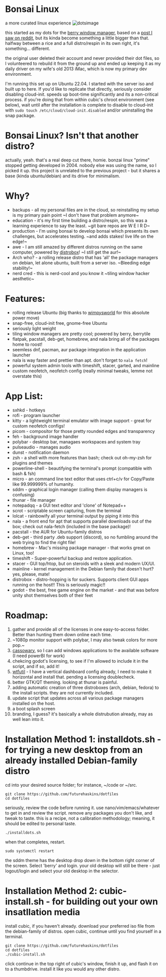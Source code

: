 # Bonsai Linux
a more curated linux experience
![dotsimage](https://user-images.githubusercontent.com/43792895/185729686-4baeb80b-ca64-4734-aa96-1f486143b599.png)

this started as my dots for the [berry window manager](https://github.com/JLErvin/berry), based on a [post I saw on reddit](https://www.reddit.com/r/unixporn/comments/vcphbh/berry_pine/), but its kinda become something a little bigger than that. halfway between a rice and a full distro/respin in its own right, it's something... different. 

the original user deleted their account and never provided their dot files, so I volunteered to rebuild it from the ground up and ended up keeping it as my daily driver on my wife's old 2013 iMac, which is now my primary dev environment.

I'm running this set up on Ubuntu 22.04. I started with the server iso and built up to here. If you'd like to replicate that directly, seriously consider disabling cloud-init. speeds up boot-time significantly and its a non-critical process. if you're doing that from within cubic's chroot environment (see below), wait until after the installation is complete to disable to cloud-init with ```sudo touch /etc/cloud/cloud-init.disabled``` and/or uninstalling the snap package.

# Bonsai Linux? Isn't that another distro?
actually, yeah. that's a real deep cut there, homie. bonzai linux "prime" stopped getting developed in 2004. nobody else was using the name, so I picked it up. this project is unrelated to the previous project - but it shares a base (kinda ubuntu/debian) and its drive for minimalism.

# Why?
 - backups - all my personal files are in the cloud, so reinstalling my setup is my primary pain point \~I don't have that problem anymore~
 - education - it's my first time building a distro/respin, so this was a learning experience to say the least. \~git bare repos are W E I R D~
 - production - I'm using bonsai to develop bonsai which presents its own challenges, but accelerates testing. \~and adds stakes! live life on the edge!~
 - awe - I am still amazed by different distros running on the same computer, powered by [distrobox](https://github.com/89luca89/distrobox)! \~I still get the aur!~
 - Arch who? - a rolling release distro that has 'all' the package managers on debian, let alone ubuntu, built from a server iso. \~Bleeding edge stability!~
 - nerd cred - this is nerd-cool and you know it \~tiling window hacker aesthetic~

# Features:
 - rolling release Ubuntu (big thanks to [wimpysworld](https://github.com/wimpysworld) for this absolute power move)
 - snap-free, cloud-init free, gnome-free Ubuntu
 - seriously light weight
 - tiling window managers are pretty cool; powered by berry, berrytile
 - flatpak, pacstall, deb-get, homebrew, and nala bring all of the packages home to roost!
 - seemless dnf, pacman, aur package integration in the application launcher
 - nala is way faster and prettier than apt. don't forget to ```nala fetch```!
 - powerful system admin tools with timeshift, stacer, garted, and mainline
 - custom neofetch, neofetch config (really minimal tweaks, lemme not overstate this)

# App List:
 - sxhkd - hotkeys
 - rofi - program launcher
 - kitty - a lightweight terminal emulator with image support - great for custom neofetch configs!
 - picom - compositor for those pretty rounded edges and transparency
 - feh - background image handler
 - polybar - desktop bar, managaes workspaces and system tray
 - pulseaudio - manages audio
 - dunst - notification daemon
 - zsh - a shell with more features than bash; check out oh-my-zsh for plugins and themes
 - powerline-shell - beautifying the terminal's prompt (compatible with bash & fsh)
 - micro - an command line text editor that uses ctrl+c/v for Copy/Paste like 99.999999% of humanity.
 - sddm - graphical login manager (calling them display managers is confusing)
 - thunar - file manager
 - notepadqq - a GUI text editor and 'clone' of Notepad++
 - scrot - scriptable screen capturing, from the terminal
 - lolcat - rainbowify all your terminal output by piping it into this
 - nala - a front end for apt that supports parallel downloads out of the box; check out nala-fetch (included in the base package)!
 - pacstall - the AUR for Ubuntu-family distros
 - deb-get - third party .deb support (discord), so no fumbling around the web trying to find the right file!
 - homebrew - Mac's missing package manager - that works great on Linux, too!
 - timeshift - Super-powerful backup and restore application.
 - stacer - GUI top/htop, but on steroids with a sleek and modern UX/UI.
 - mainline - kernel management in the Debian family that doesn't hurt? yes, please, mate!
 - distrobox - distro-hopping is for suckers. Supports client GUI apps running on the host!! This is seriously magic!!
 - godot - the best, free game engine on the market - and that was before unity shot themselves both of their feet
 
# Roadmap:
 1.  gather and provide all of the licenses in one easy-to-access folder. Better than hunting them down online each time.
 2.  ~1080p monitor support with polybar, I may also tweak colors for more pop.~
 3.  [cassowary](https://github.com/casualsnek/cassowary), so I can add windows applications to the available software (I need powerBI for work)
 4.  chekcing godot's licensing, to see if I'm allowed to include it in the script, and if so, add it!
 5.  [wtfutil](https://github.com/wtfutil/wtf) - I have a vertical dashboard config already, I need to make it horizontal and install that. pending a licensing doublecheck.
 6.  better GTK/QT theming. looking at thunar is painful.
 7.  adding automatic creation of three distroboxes (arch, debian, fedora) to the install scripts. they are not currently included.
 8.  update script that updates across all various package managers installed on the host.
 9.  a boot splash screen
 10. branding, I guess? it's basically a whole distrubution already, may as well lean into it.

# Installation Method 1: installdots.sh - for trying a new desktop from an already installed Debian-family distro
cd into your desired source folder; for instance, ~/code or ~/src. 

```
git clone https://github.com/futurehaskins/dotfiles
cd dotfiles
```
seriously, review the code before running it. use nano/vim/emacs/whatever to get in and review the script. remove any packages you don't like, and tweak to taste. this is a recipe, not a calibration methodology; meaning, it should be edited to personal taste.
```
./installdots.sh
```
when that completes, restart.
```
sudo systemctl restart
```
the sddm theme has the desktop drop down in the bottom right corner of the screen. Select 'berry' and login. your old desktop will still be there - just logout/login and select your old desktop in the selector.

# Installation Method 2: cubic-install.sh - for building out your own insatllation media
install cubic, if you haven't already.
download your preferred iso file from the debian-family of distros.
open cubic, continue until you find yourself in a terminal.
```
git clone https://github.com/futurehaskins/dotfiles
cd dotfiles
./cubic-install.sh
```
click continue in the top right of cubic's window, finish it up, and flash it on to a thumbdrive. install it like you would any other distro.
